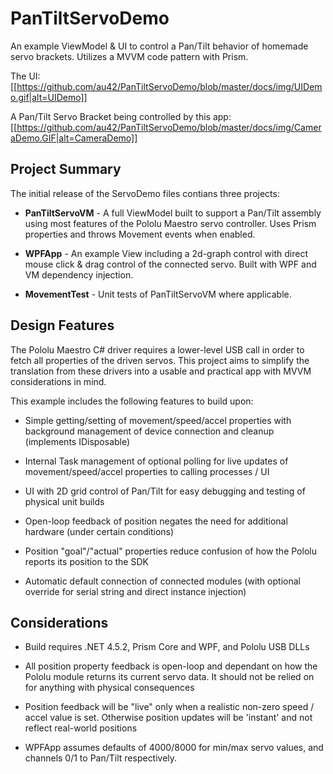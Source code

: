 # PanTiltServoDemo
An example ViewModel &amp; UI to control a Pan/Tilt behavior of homemade servo brackets. Utilizes a MVVM code pattern with Prism.

The UI:
[[https://github.com/au42/PanTiltServoDemo/blob/master/docs/img/UIDemo.gif|alt=UIDemo]]

A Pan/Tilt Servo Bracket being controlled by this app:
[[https://github.com/au42/PanTiltServoDemo/blob/master/docs/img/CameraDemo.GIF|alt=CameraDemo]]

## Project Summary
The initial release of the ServoDemo files contians three projects:

 - **PanTiltServoVM** - A full ViewModel built to support a Pan/Tilt assembly using most features of the Pololu Maestro servo controller. Uses Prism properties and throws Movement events when enabled.

 - **WPFApp** - An example View including a 2d-graph control with direct mouse click & drag control of the connected servo. Built with WPF and VM dependency injection.

 - **MovementTest** - Unit tests of PanTiltServoVM where applicable.

 ## Design Features
The Pololu Maestro C# driver requires a lower-level USB call in order to fetch all properties of the driven servos. This project aims to simplify the translation from these drivers into a usable and practical app with MVVM considerations in mind. 

This example includes the following features to build upon:
 
 - Simple getting/setting of movement/speed/accel properties with background management of device connection and cleanup (implements IDisposable)

 - Internal Task management of optional polling for live updates of movement/speed/accel properties to calling processes / UI

 - UI with 2D grid control of Pan/Tilt for easy debugging and testing of physical unit builds

 - Open-loop feedback of position negates the need for additional hardware (under certain conditions)

 - Position "goal"/"actual" properties reduce confusion of how the Pololu reports its position to the SDK

 - Automatic default connection of connected modules (with optional override for serial string and direct instance injection)

## Considerations

 - Build requires .NET 4.5.2, Prism Core and WPF, and Pololu USB DLLs

 - All position property feedback is open-loop and dependant on how the Pololu module returns its current servo data. It should not be relied on for anything with physical consequences

 - Position feedback will be "live" only when a realistic non-zero speed / accel value is set. Otherwise position updates will be 'instant' and not reflect real-world positions

 - WPFApp assumes defaults of 4000/8000 for min/max servo values, and channels 0/1 to Pan/Tilt respectively.